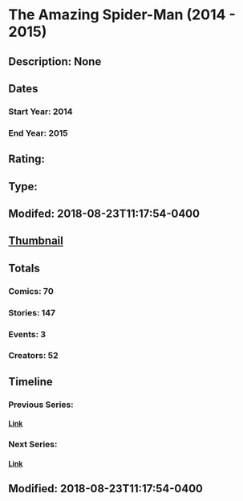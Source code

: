 # The Amazing Spider-Man (2014 - 2015)
## Description: None
## Dates
### Start Year: 2014
### End Year: 2015
## Rating: 
## Type: 
## Modifed: 2018-08-23T11:17:54-0400
## [Thumbnail](http://i.annihil.us/u/prod/marvel/i/mg/4/20/5399c2b1874e7.jpg)
## Totals
### Comics: 70
### Stories: 147
### Events: 3
### Creators: 52
## Timeline
### Previous Series: 
#### [Link]()
### Next Series: 
#### [Link]()
## Modified: 2018-08-23T11:17:54-0400